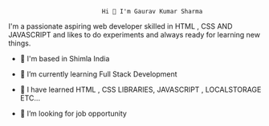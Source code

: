                               Hi 👋 I'm Gaurav Kumar Sharma

  I'm a passionate aspiring web developer skilled in HTML , CSS AND JAVASCRIPT and likes to do experiments and always ready for learning new things.

- 🔭 I'm based in Shimla India
- 🌱 I’m currently learning Full Stack Development
- 👯 I have learned HTML , CSS LIBRARIES, JAVASCRIPT , LOCALSTORAGE ETC...
- 🤔 I’m looking for job opportunity

  <i class="fas fa-band-aid"></i>
